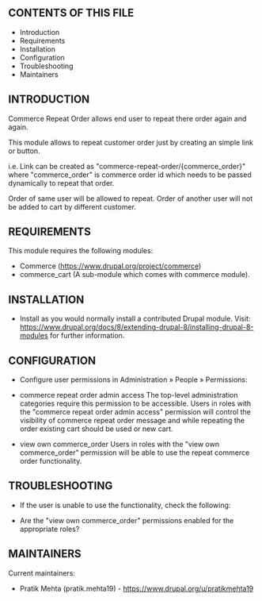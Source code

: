 CONTENTS OF THIS FILE
---------------------

 * Introduction
 * Requirements
 * Installation
 * Configuration
 * Troubleshooting
 * Maintainers

INTRODUCTION
------------
Commerce Repeat Order allows end user to repeat there order again and again.

This module allows to repeat customer order just by creating an simple link or
button.

i.e. Link can be created as "commerce-repeat-order/{commerce_order}" where
"commerce_order" is commerce order id which needs to be passed dynamically to
repeat that order.

Order of same user will be allowed to repeat. Order of another user will not be
added to cart by different customer.


REQUIREMENTS
------------
This module requires the following modules:

 * Commerce (https://www.drupal.org/project/commerce)
 * commerce_cart (A sub-module which comes with commerce module).


INSTALLATION
------------
 * Install as you would normally install a contributed Drupal module. Visit:
  https://www.drupal.org/docs/8/extending-drupal-8/installing-drupal-8-modules
  for further information.


CONFIGURATION
-------------
 * Configure user permissions in Administration » People » Permissions:

  - commerce repeat order admin access
    The top-level administration categories require this permission to be
    accessible. Users in roles with the "commerce repeat order admin access"
    permission will control the visibility of commerce repeat order message and
    while repeating the order existing cart should be used or new cart.

  - view own commerce_order
    Users in roles with the "view own commerce_order" permission will be able to
    use the repeat commerce order functionality.


TROUBLESHOOTING
---------------
 * If the user is unable to use the functionality, check the following:
  - Are the "view own commerce_order" permissions enabled for the appropriate
    roles?


MAINTAINERS
-----------

Current maintainers:
 * Pratik Mehta (pratik.mehta19) - https://www.drupal.org/u/pratikmehta19

